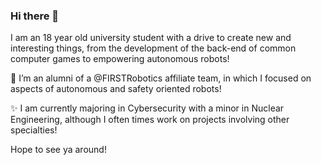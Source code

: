 ### Hi there 👋

I am an 18 year old university student with a drive to create new and interesting things, from the development of the back-end of common computer games to empowering autonomous robots! 

🔭 I’m an alumni of a @FIRSTRobotics affiliate team, in which I focused on aspects of autonomous and safety oriented robots!

✨ I am currently majoring in Cybersecurity with a minor in Nuclear Engineering, although I often times work on projects involving other specialties!

Hope to see ya around!

<!--
**LegitimatelyRyan/LegitimatelyRyan** is a ✨ _special_ ✨ repository because its `README.md` (this file) appears on your GitHub profile.

Here are some ideas to get you started:

-  ...
- 🌱 I’m currently learning ...
- 👯 I’m looking to collaborate on ...
- 🤔 I’m looking for help with ...
- 💬 Ask me about ...
- 📫 How to reach me: ...
- 😄 Pronouns: ...
- ⚡ Fun fact: ...
-->
